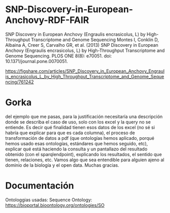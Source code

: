 # SNP-Discovery-in-European-Anchovy-RDF-FAIR

SNP Discovery in European Anchovy (Engraulis encrasicolus, L) by High-Throughput Transcriptome and Genome Sequencing
Montes I, Conklin D, Albaina A, Creer S, Carvalho GR, et al. (2013) SNP Discovery in European
Anchovy (Engraulis encrasicolus, L) by High-Throughput Transcriptome and Genome
Sequencing. PLOS ONE 8(8): e70051. doi: 10.1371/journal.pone.0070051.

https://figshare.com/articles/SNP_Discovery_in_European_Anchovy_Engraulis_encrasicolus_L_by_High_Throughput_Transcriptome_and_Genome_Sequencing/761242

# Gorka

del ejemplo que me pasas, para la justificación necesitaría una descripción donde se describa el caso de uso, solo con los excel y la query no se entiende. Es decir qué finalidad tienen esos datos de los excel (no sé si habría que explicar para que es cada columna), el proceso de transformación de datos a pdf (que ontologías hemos aplicado, porqué hemos usado esas ontologías, estándares que hemos seguido, etc), explicar qué está haciendo la consulta y un pantallazo del resultado obtenido (con el sparqlendpoint), explicando los resultados, el sentido que tienen, relaciones, etc. Vamos algo que sea entendible para alguien ajeno al dominio de la biología y el open data. Muchas gracias.

# Documentación

Ontologgias usadas: Sequence Ontology: https://bioportal.bioontology.org/ontologies/SO
